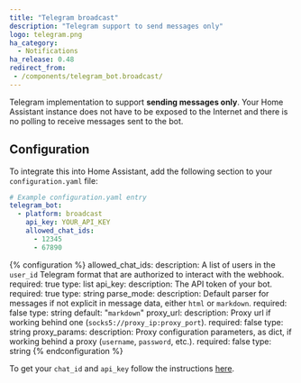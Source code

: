 ```yaml
---
title: "Telegram broadcast"
description: "Telegram support to send messages only"
logo: telegram.png
ha_category:
  - Notifications
ha_release: 0.48
redirect_from:
 - /components/telegram_bot.broadcast/
---
```


Telegram implementation to support **sending messages only**. Your Home Assistant instance does not have to be exposed to the Internet and there is no polling to receive messages sent to the bot.

## Configuration

To integrate this into Home Assistant, add the following section to your `configuration.yaml` file:

```yaml
# Example configuration.yaml entry
telegram_bot:
  - platform: broadcast
    api_key: YOUR_API_KEY
    allowed_chat_ids:
      - 12345
      - 67890
```

{% configuration %}
allowed_chat_ids:
  description: A list of users in the `user_id` Telegram format that are authorized to interact with the webhook.
  required: true
  type: list
api_key:
  description: The API token of your bot.
  required: true
  type: string
parse_mode:
  description: Default parser for messages if not explicit in message data, either `html` or `markdown`.
  required: false
  type: string
  default: "`markdown`"
proxy_url:
  description: Proxy url if working behind one (`socks5://proxy_ip:proxy_port`).
  required: false
  type: string
proxy_params:
  description: Proxy configuration parameters, as dict, if working behind a proxy (`username`, `password`, etc.).
  required: false
  type: string
{% endconfiguration %}

To get your `chat_id` and `api_key` follow the instructions [here](/components/notify.telegram/).

